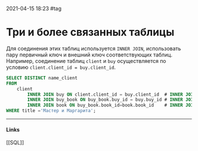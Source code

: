 2021-04-15 18:23
#tag
# Три и более связанных таблицы
Для соединения этих таблиц используется `INNER JOIN`, использовать пару первичный ключ и внешний ключ соответствующих таблиц. Например, соединение таблиц `client` и `buy` осуществляется по условию `client.client_id = buy.client_id`.

```sql
SELECT DISTINCT name_client
FROM 
    client 
		INNER JOIN buy ON client.client_id = buy.client_id 	# INNER JOIN buy USING(client_id)
		INNER JOIN buy_book ON buy_book.buy_id = buy.buy_id # INNER JOIN buy_book USING(buy_id)
		INNER JOIN book ON buy_book.book_id=book.book_id 	# INNER JOIN book USING(book_id)
WHERE title ='Мастер и Маргарита';                    
```

_____________
#### Links
[[SQL]]